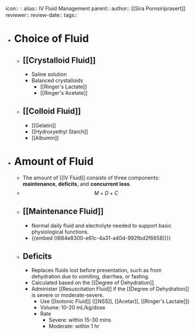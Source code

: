 icon:: 💧
alias:: IV Fluid Management
parent::
author:: [[Sira Pornsiriprasert]] 
reviewer::
review-date::
tags::

- # Choice of Fluid
	- ## [[Crystalloid Fluid]]
		- Saline solution
		- Balanced crystalloids
			- [[Ringer's Lactate]]
			- [[Ringer's Acetate]]
	- ## [[Colloid Fluid]]
		- [[Gelatin]]
		- [[Hydroxyethyl Starch]]
		- [[Albumin]]
- # Amount of Fluid
	- The amount of [[IV Fluid]] consists of three components: **maintenance**, **deficits**, and **concurrent loss**.
	- $$M + D + C$$
	- ## [[Maintenance Fluid]]
		- Normal daily fluid and electrolyte needed to support basic physiological functions.
		- {{embed ((684e8300-e61c-4a31-a40d-992fbd2f6658))}}
	- ## Deficits
		- Replaces fluids lost before presentation, such as from dehydration due to vomiting, diarrhea, or fasting.
		- Calculated based on the [[Degree of Dehydration]].
		- Administer [[Resuscitation Fluid]] if the [[Degree of Dehydration]] is severe or moderate-severe.
			- Use [[Isotonic Fluid]] ([[NSS]], [[Acetar]], [[Ringer's Lactate]])
			- Volume: 10-20 mL/kg/dose
			- Rate
				- Severe: within 15-30 mins
				- Moderate: within 1 hr